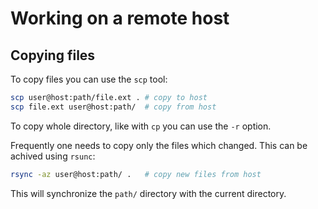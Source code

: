 # Working on a remote host

## Copying files

To copy files you can use the `scp` tool:
```bash
scp user@host:path/file.ext . # copy to host
scp file.ext user@host:path/  # copy from host
```

To copy whole directory, like with `cp` you can use the `-r` option.

Frequently one needs to copy only the files which changed. This can be
achived using `rsunc`:

```bash
rsync -az user@host:path/ .   # copy new files from host
```

This will synchronize the `path/` directory with the current directory.
